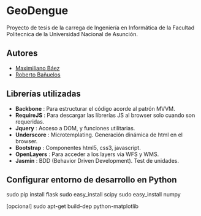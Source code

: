 GeoDengue
===
Proyecto de tesis de la carrega de Ingeniería en Informática de la Facultad Politecnica de la Universidad Nacional de Asunción.

Autores
---
* [Maximiliano Báez](mailto:maxibaezpy@gmail.com)
* [Roberto Bañuelos](mailto:robertobanuelos@gmail.com)

Librerías utilizadas
---
* **Backbone** : Para estructurar el código acorde al patrón MVVM.
* **RequireJS** : Para descargar las librerías JS al browser solo cuando son requeridas.
* **Jquery** : Acceso a DOM, y funciones utilitarias.
* **Underscore** : Microtemplating. Generación dinámica de html en el browser.
* **Bootstrap** : Componentes html5, css3, javascript.
* **OpenLayers** : Para acceder a los layers via WFS y WMS.
* **Jasmin** : BDD (Behavior Driven Development). Test de unidades.

Configurar entorno de desarrollo en Python
---
sudo pip install flask
sudo easy_install scipy
sudo easy_install numpy

[opcional] sudo apt-get build-dep python-matplotlib
